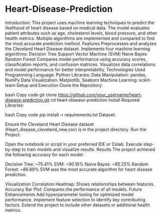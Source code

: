 # Heart-Disease-Prediction
Introduction: This project uses machine learning techniques to predict the likelihood of heart disease based on medical data. The model evaluates patient attributes such as age, cholesterol levels, blood pressure, and other health metrics. Multiple algorithms are implemented and compared to find the most accurate prediction method.
Features
Preprocesses and analyzes the Cleveland Heart Disease dataset.
Implements four machine learning algorithms:
Decision Tree
Support Vector Machine (SVM)
Naive Bayes
Random Forest
Compares model performance using accuracy scores, classification reports, and confusion matrices.
Visualizes data correlations and model performance for better interpretability.
Technologies Used
Programming Language: Python
Libraries:
Data Manipulation: pandas, NumPy
Data Visualization: Matplotlib, Seaborn
Machine Learning: scikit-learn
Setup and Execution
Clone the Repository:

bash
Copy code
git clone https://github.com/your_username/heart-disease-prediction.git
cd heart-disease-prediction
Install Required Libraries:

bash
Copy code
pip install -r requirements.txt
Dataset:

Ensure the Cleveland Heart Disease dataset (Heart_disease_cleveland_new.csv) is in the project directory.
Run the Project:

Open the notebook or script in your preferred IDE or Colab.
Execute step-by-step to train models and visualize results.
Results
The project achieved the following accuracy for each model:

Decision Tree: ~75.41%
SVM: ~90.16%
Naive Bayes: ~85.25%
Random Forest: ~86.89%
SVM was the most accurate algorithm for heart disease prediction.

Visualization
Correlation Heatmap: Shows relationships between features.
Accuracy Bar Plot: Compares the performance of all models.
Future Enhancements
Add hyperparameter tuning for optimized model performance.
Implement feature selection to identify key contributing factors.
Extend the project to include other datasets or additional health metrics.
